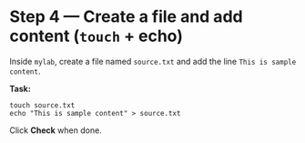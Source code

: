 # Step 4 — Create a file and add content (`touch` + echo)

Inside `mylab`, create a file named `source.txt` and add the line `This is sample content`.

**Task:**

```
touch source.txt
echo "This is sample content" > source.txt
```

Click **Check** when done.


